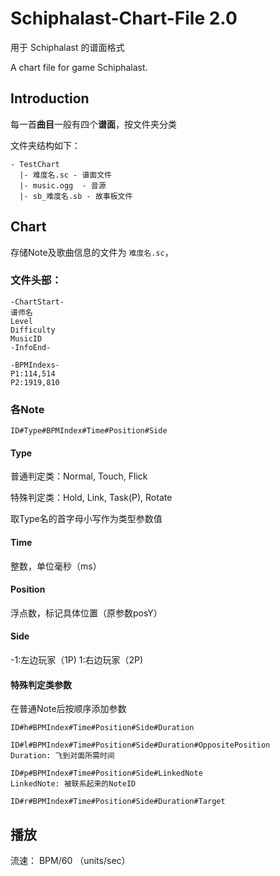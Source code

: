 # Schiphalast-Chart-File 2.0

用于 Schiphalast 的谱面格式

A chart file for game Schiphalast.

## Introduction

每一首**曲目**一般有四个**谱面**，按文件夹分类

文件夹结构如下：
```
- TestChart
  |- 难度名.sc - 谱面文件
  |- music.ogg  - 音源
  |- sb_难度名.sb - 故事板文件
```

## Chart

存储Note及歌曲信息的文件为 `难度名.sc`，

### 文件头部：

```
-ChartStart-
谱师名
Level
Difficulty
MusicID
-InfoEnd-
```
```
-BPMIndexs-
P1:114,514
P2:1919,810
```

### 各Note

```
ID#Type#BPMIndex#Time#Position#Side
```

#### Type
普通判定类：Normal, Touch, Flick

特殊判定类：Hold, Link, Task(P), Rotate

取Type名的首字母小写作为类型参数值

#### Time

整数，单位毫秒（ms）

#### Position

浮点数，标记具体位置（原参数posY）

#### Side

-1:左边玩家（1P)
1:右边玩家（2P)

#### 特殊判定类参数

在普通Note后按顺序添加参数

```
ID#h#BPMIndex#Time#Position#Side#Duration
```

```
ID#l#BPMIndex#Time#Position#Side#Duration#OppositePosition
Duration: 飞到对面所需时间
```

```
ID#p#BPMIndex#Time#Position#Side#LinkedNote
LinkedNote: 被联系起来的NoteID
```

```
ID#r#BPMIndex#Time#Position#Side#Duration#Target
```
## 播放

流速： BPM/60 （units/sec）

